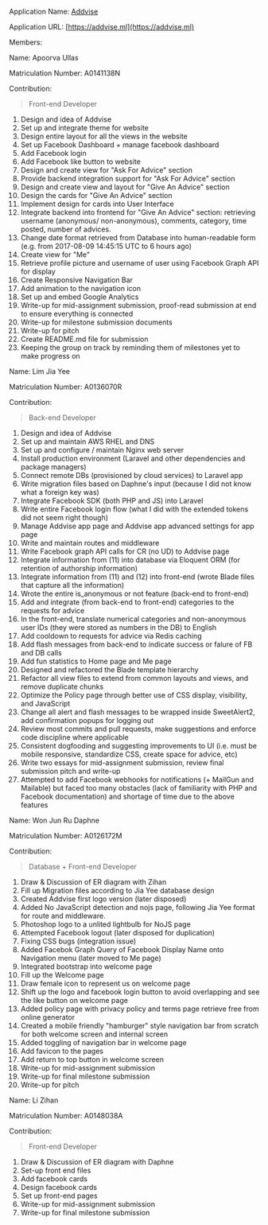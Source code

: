 Application Name: [Addvise](https://addvise.ml)

Application URL: [https://addvise.ml](https://addvise.ml)

Members:

Name: Apoorva Ullas

Matriculation Number: A0141138N

Contribution:

> Front-end Developer

1. Design and idea of Addvise
2. Set up and integrate theme for website
3. Design entire layout for all the views in the website
4. Set up Facebook Dashboard + manage facebook dashboard
5. Add Facebook login
6. Add Facebook like button to website
7. Design and create view for "Ask For Advice" section
8. Provide backend integration support for "Ask For Advice" section
9. Design and create view and layout for "Give An Advice" section
10. Design the cards for "Give An Advice" section
11. Implement design for cards into User Interface
12. Integrate backend into frontend for "Give An Advice" section: retrieving username (anonymous/ non-anonymous), comments, category, time posted, number of advices.
13. Change date format retrieved from Database into human-readable form (e.g. from 2017-08-09 14:45:15 UTC to 6 hours ago)
14. Create view for "Me"
15. Retrieve profile picture and username of user using Facebook Graph API for display
16. Create Responsive Navigation Bar
17. Add animation to the navigation icon
18. Set up and embed Google Analytics
19. Write-up for mid-assignment submission, proof-read submission at end to ensure everything is connected
20. Write-up for milestone submission documents
21. Write-up for pitch
22. Create README.md file for submission
23. Keeping the group on track by reminding them of milestones yet to make progress on

Name: Lim Jia Yee

Matriculation Number: A0136070R

Contribution:

> Back-end Developer

1. Design and idea of Addvise
2. Set up and maintain AWS RHEL and DNS
3. Set up and configure / maintain Nginx web server
4. Install production environment (Laravel and other dependencies and package managers)
5. Connect remote DBs (provisioned by cloud services) to Laravel app
6. Write migration files based on Daphne's input (because I did not know what a foreign key was)
7. Integrate Facebook SDK (both PHP and JS) into Laravel
8. Write entire Facebook login flow (what I did with the extended tokens did not seem right though)
9. Manage Addvise app page and Addvise app advanced settings for app page
10. Write and maintain routes and middleware
11. Write Facebook graph API calls for CR (no UD) to Addvise page
12. Integrate information from (11) into database via Eloquent ORM (for retention of authorship information)
13. Integrate information from (11) and (12) into front-end (wrote Blade files that capture all the information)
14. Wrote the entire is_anonymous or not feature (back-end to front-end)
15. Add and integrate (from back-end to front-end) categories to the requests for advice
16. In the front-end, translate numerical categories and non-anonymous user IDs (they were stored as numbers in the DB) to English
17. Add cooldown to requests for advice via Redis caching
18. Add flash messages from back-end to indicate success or falure of FB and DB calls
19. Add fun statistics to Home page and Me page
20. Designed and refactored the Blade template hierarchy
21. Refactor all view files to extend from common layouts and views, and remove duplicate chunks
22. Optimize the Policy page through better use of CSS display, visibility, and JavaScript
23. Change all alert and flash messages to be wrapped inside SweetAlert2, add confirmation popups for logging out
24. Review most commits and pull requests, make suggestions and enforce code discipline where applicable
25. Consistent dogfooding and suggesting improvements to UI (i.e. must be mobile responsive, standardize CSS, create space for advice, etc)
26. Write two essays for mid-assignment submission, review final submission pitch and write-up
27. Attempted to add Facebook webhooks for notifications (+ MailGun and Mailable) but faced too many obstacles (lack of familiarity with PHP and Facebook documentation) and shortage of time due to the above features


Name: Won Jun Ru Daphne

Matriculation Number: A0126172M

Contribution:

> Database + Front-end Developer

1. Draw & Discussion of ER diagram with Zihan
2. Fill up Migration files according to Jia Yee database design
3. Created Addvise first logo version (later disposed)
4. Added No JavaScript detection and nojs page, following Jia Yee format for route and middleware.
5. Photoshop logo to a unlited lightbulb for NoJS page
6. Attempted Facebook logout (later disposed for duplication)
7. Fixing CSS bugs (integration issue)
8. Added Facebok Graph Query of Facebook Display Name onto Navigation menu (later moved to Me page)
9. Integrated bootstrap into welcome page
10. Fill up the Welcome page
11. Draw female icon to represent us on welcome page
12. Shift up the logo and facebook login button to avoid overlapping and see the like button on welcome page
13. Added policy page with privacy policy and terms page retrieve free from online generator
14. Created a mobile friendly "hamburger" style navigation bar from scratch for both welcome screen and internal screen
15. Added toggling of navigation bar in welcome page
16. Add favicon to the pages
17. Add return to top button in welcome screen
18. Write-up for mid-assignment submission
19. Write-up for final milestone submission
20. Write-up for pitch

Name: Li Zihan

Matriculation Number: A0148038A

Contribution:

> Front-end Developer

1. Draw & Discussion of ER diagram with Daphne
2. Set-up front end files
3. Add facebook cards
4. Design facebook cards
5. Set up front-end pages
6. Write-up for mid-assignment submission
7. Write-up for final milestone submission
